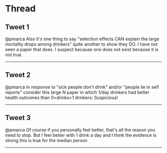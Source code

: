 # Thread

## Tweet 1

@pmarca Also it's one thing to say "selection effects CAN explain the large mortality drops among drinkers" quite another to show they DO. I have not seen a paper that does. I suspect because one does not exist because it is not true.

---

## Tweet 2

@pmarca In response to "sick people don't drink" and/or "people lie in self reports" consider this large N paper in which 1/day drinkers had better health outcomes than 0&lt;drinks&lt;1 drinkers: Suspicious!

---

## Tweet 3

@pmarca Of course if you personally feel better, that's all the reason you need to stop. But I feel better with 1 drink a day and I think the evidence is strong this is true for the median person

---

